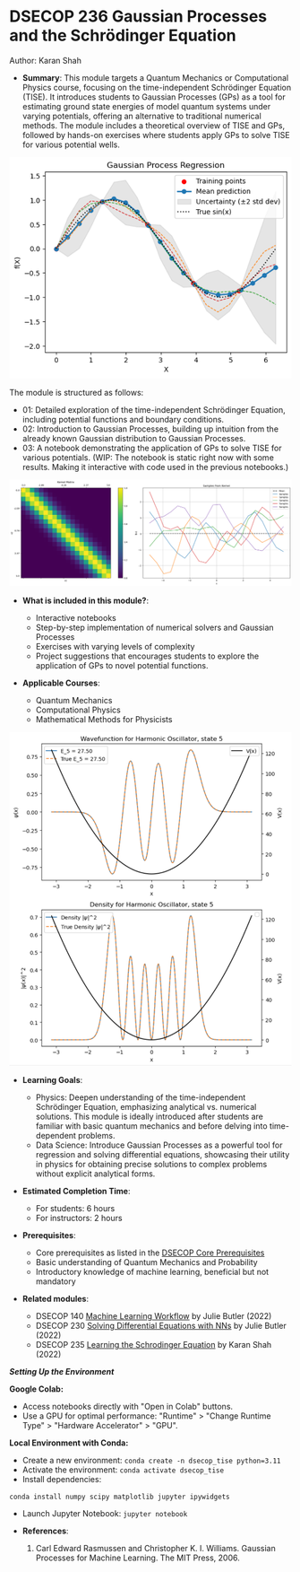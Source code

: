 # DSECOP 236 Gaussian Processes and the Schrödinger Equation 
Author: Karan Shah

- **Summary**: This module targets a Quantum Mechanics or Computational Physics course, focusing on the time-independent Schrödinger Equation (TISE). It introduces students to Gaussian Processes (GPs) as a tool for estimating ground state energies of model quantum systems under varying potentials, offering an alternative to traditional numerical methods. The module includes a theoretical overview of TISE and GPs, followed by hands-on exercises where students apply GPs to solve TISE for various potential wells.

![Gaussian Process](./res/gp_sin.png)

The module is structured as follows:
- 01: Detailed exploration of the time-independent Schrödinger Equation, including potential functions and boundary conditions.
- 02: Introduction to Gaussian Processes, building up intuition from the already known Gaussian distribution to Gaussian Processes.
- 03: A notebook demonstrating the application of GPs to solve TISE for various potentials. (WIP: The notebook is static right now with some results. Making it interactive with code used in the previous notebooks.)

![Kernel Example](./res/kernel.png)

- **What is included in this module?**:
    - Interactive notebooks
    - Step-by-step implementation of numerical solvers and Gaussian Processes
    - Exercises with varying levels of complexity
    - Project suggestions that encourages students to explore the application of GPs to novel potential functions.

- **Applicable Courses**:
    - Quantum Mechanics
    - Computational Physics
    - Mathematical Methods for Physicists

![Representative wavefunction](./res/wfs.png)

- **Learning Goals**:
    - Physics: Deepen understanding of the time-independent Schrödinger Equation, emphasizing analytical vs. numerical solutions. This module is ideally introduced after students are familiar with basic quantum mechanics and before delving into time-dependent problems.
    - Data Science: Introduce Gaussian Processes as a powerful tool for regression and solving differential equations, showcasing their utility in physics for obtaining precise solutions to complex problems without explicit analytical forms.

- **Estimated Completion Time**:
    - For students: 6 hours
    - For instructors: 2 hours

- **Prerequisites**:
    - Core prerequisites as listed in the [DSECOP Core Prerequisites](https://github.com/GDS-Education-Community-of-Practice/DSECOP/wiki/Core-prerequisites)
    - Basic understanding of Quantum Mechanics and Probability
    - Introductory knowledge of machine learning, beneficial but not mandatory

- **Related modules**:
    - DSECOP 140 [Machine Learning Workflow](https://github.com/GDS-Education-Community-of-Practice/DSECOP/tree/main/Machine_Learning_Workflow) by Julie Butler (2022)
    - DSECOP 230 [Solving Differential Equations with NNs](https://github.com/GDS-Education-Community-of-Practice/DSECOP/tree/main/Solving_Differential_Equations_with_NNs) by Julie Butler (2022)
    - DSECOP 235 [Learning the Schrodinger Equation](https://github.com/GDS-Education-Community-of-Practice/DSECOP/tree/main/Learning_the_Schrodinger_Equation) by Karan Shah (2022)

***Setting Up the Environment***

**Google Colab:**

- Access notebooks directly with "Open in Colab" buttons.
- Use a GPU for optimal performance: "Runtime" > "Change Runtime Type" > "Hardware Accelerator" > "GPU".

**Local Environment with Conda:**

- Create a new environment: `conda create -n dsecop_tise python=3.11`
- Activate the environment: `conda activate dsecop_tise`
- Install dependencies:
```
conda install numpy scipy matplotlib jupyter ipywidgets
```
- Launch Jupyter Notebook: `jupyter notebook`

- **References**:
    1. Carl Edward Rasmussen and Christopher K. I. Williams. Gaussian Processes for Machine Learning. The MIT Press, 2006.
    
